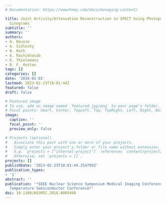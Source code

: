 ```yaml
---
# Documentation: https://wowchemy.com/docs/managing-content/

title: Joint Activity/Attenuation Reconstruction in SPECT Using Photopeak and Scatter
  Sinograms
subtitle: ''
summary: ''
authors:
- A. Bousse
- A. Sidlesky
- N. Roth
- A. Rashidnasab
- K. Thielemans
- B. F. Hutton
tags: []
categories: []
date: '2016-01-01'
lastmod: 2023-02-23T18:01:44Z
featured: false
draft: false

# Featured image
# To use, add an image named `featured.jpg/png` to your page's folder.
# Focal points: Smart, Center, TopLeft, Top, TopRight, Left, Right, BottomLeft, Bottom, BottomRight.
image:
  caption: ''
  focal_point: ''
  preview_only: false

# Projects (optional).
#   Associate this post with one or more of your projects.
#   Simply enter your project's folder or file name without extension.
#   E.g. `projects = ["internal-project"]` references `content/project/deep-learning/index.md`.
#   Otherwise, set `projects = []`.
projects: []
publishDate: '2023-02-23T18:01:44.254799Z'
publication_types:
- '1'
abstract: ''
publication: '*IEEE Nuclear Science Symposium Medical Imaging Conference and Room
  Temperature Semiconductor Conference*'
doi: 10.1109/NSSMIC.2016.8069448
---
```

